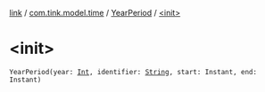 [link](../../index.md) / [com.tink.model.time](../index.md) / [YearPeriod](index.md) / [&lt;init&gt;](./-init-.md)

# &lt;init&gt;

`YearPeriod(year: `[`Int`](https://kotlinlang.org/api/latest/jvm/stdlib/kotlin/-int/index.html)`, identifier: `[`String`](https://kotlinlang.org/api/latest/jvm/stdlib/kotlin/-string/index.html)`, start: Instant, end: Instant)`